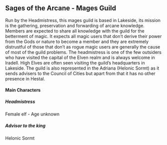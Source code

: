 ## Sages of the Arcane - Mages Guild

Run by the Headmistress, this mages guild is based in Lakeside, its mission is the gathering, preservation and forwarding of arcane knowledge. Members are expected to share all knowledge with the guild for the betterment of magic. It expects all magic users that don’t derive their power from the Gods or nature to become a member and they are extremely distrustful of those that don’t as rogue magic users are generally the cause of most of the guild problems. The headmistress is one of the few outsiders who have visited the capital of the Elven realm and is always welcome in Iradell. High Elves are often seen visiting the guild’s headquarters in Lakeside.
The guild is also represented in the Adriana (Helonic Sormt) as it sends advisers to the Council of Cities but apart from that it has no other presence in Hestal. 

#### Main Characters

##### Headmistress

Female elf - Age unknown

##### Advisor to the king

Helonic Sormt

